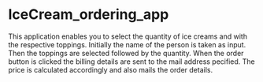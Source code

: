 # IceCream_ordering_app
This application enables you to select the quantity of ice creams and with the respective toppings.
Initially the name of the person is taken as input.
Then the toppings are selected followed by the quantity.
When the order button is clicked the billing details are sent to the mail address pecified.
The price is calculated accordingly and also mails the order details.
